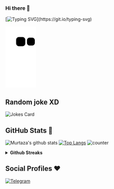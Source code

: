 ### Hi there 👋



[![Typing SVG](https://readme-typing-svg.herokuapp.com?color=%2336BCF7&lines=Welcome+to+MURTAZA+ALI's+profile!)](https://git.io/typing-svg)

![snake gif](https://raw.githubusercontent.com/Murtazaaly01/Murtazaaly01/output/github-contribution-grid-snake.svg) 

## Random joke XD

![Jokes Card](https://readme-jokes.vercel.app/api)

## GitHub Stats 🌟

![Murtaza's github stats](https://github-readme-stats.vercel.app/api?username=Murtazaaly01&theme=vue&count_private=true&show_icons=true&cache_seconds=1800)
[![Top Langs](https://github-readme-stats.vercel.app/api/top-langs/?username=Murtazaaly01&layout=compact)](https://github.com/Murtazaaly01/github-readme-stats)
![counter](https://komarev.com/ghpvc/?username=Murtazaaly01&style=flat-square)

<details>
 <summary><b>Github Streaks</b></summary>
<p align="Left"><img src="http://github-readme-streak-stats.herokuapp.com?user=Murtazaaly01&theme=highcontrast&date_format=j%20M%5B%20Y%5D" alt="dishapatel010" /></p>
</details>


## Social Profiles ♥️


[![Telegram](https://img.shields.io/badge/Telegram-FFFFFF?style=for-the-badge&logo=telegram&logoColor=white)](https://telegram.me/Murtazaaly01)
<!-- Markdown -->

